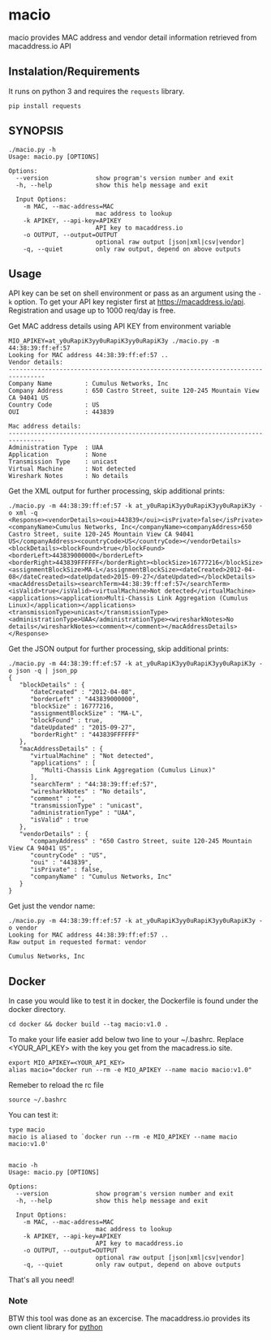 # macio
macio provides MAC address and vendor detail information retrieved from macaddress.io API


## Instalation/Requirements
 

It runs on python 3 and requires the `requests` library. 

```
pip install requests
```



## SYNOPSIS 

```
./macio.py -h
Usage: macio.py [OPTIONS]

Options:
  --version             show program's version number and exit
  -h, --help            show this help message and exit

  Input Options:
    -m MAC, --mac-address=MAC
                        mac address to lookup
    -k APIKEY, --api-key=APIKEY
                        API key to macaddress.io
    -o OUTPUT, --output=OUTPUT
                        optional raw output [json|xml|csv|vendor]
    -q, --quiet         only raw output, depend on above outputs
```

## Usage

API key can be set on shell environment or pass as an argument using the `-k` option. To get your API key register first at https://macaddress.io/api. Registration and usage up to 1000 req/day is free. 


Get MAC address details using API KEY from environment variable

```
MIO_APIKEY=at_y0uRapiK3yy0uRapiK3yy0uRapiK3y ./macio.py -m 44:38:39:ff:ef:57 
Looking for MAC address 44:38:39:ff:ef:57 ..
Vendor details:
--------------------------------------------------------------------------------
Company Name         : Cumulus Networks, Inc
Company Address      : 650 Castro Street, suite 120-245 Mountain View CA 94041 US
Country Code         : US
OUI                  : 443839

Mac address details:
--------------------------------------------------------------------------------
Administration Type  : UAA
Application          : None
Transmission Type    : unicast
Virtual Machine      : Not detected
Wireshark Notes      : No details
```


Get the XML output for further processing, skip additional prints:

```
./macio.py -m 44:38:39:ff:ef:57 -k at_y0uRapiK3yy0uRapiK3yy0uRapiK3y -o xml -q
<Response><vendorDetails><oui>443839</oui><isPrivate>false</isPrivate><companyName>Cumulus Networks, Inc</companyName><companyAddress>650 Castro Street, suite 120-245 Mountain View CA 94041 US</companyAddress><countryCode>US</countryCode></vendorDetails><blockDetails><blockFound>true</blockFound><borderLeft>443839000000</borderLeft><borderRight>443839FFFFFF</borderRight><blockSize>16777216</blockSize><assignmentBlockSize>MA-L</assignmentBlockSize><dateCreated>2012-04-08</dateCreated><dateUpdated>2015-09-27</dateUpdated></blockDetails><macAddressDetails><searchTerm>44:38:39:ff:ef:57</searchTerm><isValid>true</isValid><virtualMachine>Not detected</virtualMachine><applications><application>Multi-Chassis Link Aggregation (Cumulus Linux)</application></applications><transmissionType>unicast</transmissionType><administrationType>UAA</administrationType><wiresharkNotes>No details</wiresharkNotes><comment></comment></macAddressDetails></Response>
```


Get the JSON output for further processing, skip additional prints:

```
./macio.py -m 44:38:39:ff:ef:57 -k at_y0uRapiK3yy0uRapiK3yy0uRapiK3y -o json -q | json_pp
{
   "blockDetails" : {
      "dateCreated" : "2012-04-08",
      "borderLeft" : "443839000000",
      "blockSize" : 16777216,
      "assignmentBlockSize" : "MA-L",
      "blockFound" : true,
      "dateUpdated" : "2015-09-27",
      "borderRight" : "443839FFFFFF"
   },
   "macAddressDetails" : {
      "virtualMachine" : "Not detected",
      "applications" : [
         "Multi-Chassis Link Aggregation (Cumulus Linux)"
      ],
      "searchTerm" : "44:38:39:ff:ef:57",
      "wiresharkNotes" : "No details",
      "comment" : "",
      "transmissionType" : "unicast",
      "administrationType" : "UAA",
      "isValid" : true
   },
   "vendorDetails" : {
      "companyAddress" : "650 Castro Street, suite 120-245 Mountain View CA 94041 US",
      "countryCode" : "US",
      "oui" : "443839",
      "isPrivate" : false,
      "companyName" : "Cumulus Networks, Inc"
   }
}
```


Get just the vendor name: 

```
./macio.py -m 44:38:39:ff:ef:57 -k at_y0uRapiK3yy0uRapiK3yy0uRapiK3y -o vendor
Looking for MAC address 44:38:39:ff:ef:57 ..
Raw output in requested format: vendor

Cumulus Networks, Inc
```


## Docker 


In case you would like to test it in docker, the Dockerfile is found under the docker directory. 


```
cd docker && docker build --tag macio:v1.0 .
```

To make your life easier add below two line to your ~/.bashrc. Replace <YOUR_API_KEY> with the key you get from the macadress.io site.

```
export MIO_APIKEY=<YOUR_API_KEY>
alias macio="docker run --rm -e MIO_APIKEY --name macio macio:v1.0"
```

Remeber to reload the rc file

```
source ~/.bashrc
```

You can test it: 

```
type macio
macio is aliased to `docker run --rm -e MIO_APIKEY --name macio macio:v1.0'


macio -h
Usage: macio.py [OPTIONS]

Options:
  --version             show program's version number and exit
  -h, --help            show this help message and exit

  Input Options:
    -m MAC, --mac-address=MAC
                        mac address to lookup
    -k APIKEY, --api-key=APIKEY
                        API key to macaddress.io
    -o OUTPUT, --output=OUTPUT
                        optional raw output [json|xml|csv|vendor]
    -q, --quiet         only raw output, depend on above outputs
```



That's all you need!

### Note 


BTW this tool was done as an excercise. The macaddress.io provides its own client library for [python](https://pypi.org/project/maclookup)
